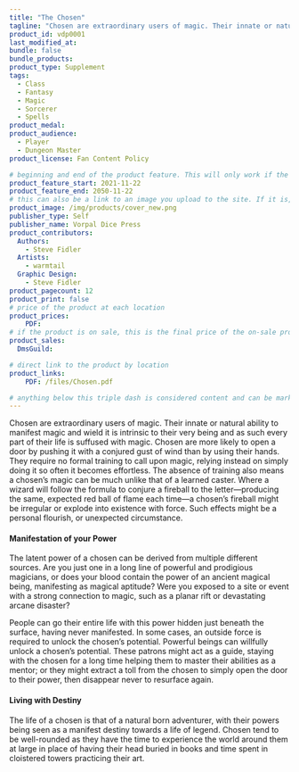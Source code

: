 ```yaml
---
title: "The Chosen"
tagline: "Chosen are extraordinary users of magic. Their innate or natural ability to manifest magic and wield it is intrinsic to their very being and as such every part of their life is suffused with magic."
product_id: vdp0001
last_modified_at:
bundle: false
bundle_products:
product_type: Supplement
tags:
  - Class
  - Fantasy
  - Magic
  - Sorcerer
  - Spells
product_medal: 
product_audience:
  - Player
  - Dungeon Master
product_license: Fan Content Policy

# beginning and end of the product feature. This will only work if the site is updated within several weeks of when the feature is supposed to happen. Making a new post counts as updating.
product_feature_start: 2021-11-22
product_feature_end: 2050-11-22
# this can also be a link to an image you upload to the site. If it is, it must start with a "/" or be a full link
product_image: /img/products/cover_new.png
publisher_type: Self
publisher_name: Vorpal Dice Press
product_contributors:
  Authors:
    - Steve Fidler
  Artists:
    - warmtail
  Graphic Design:
    - Steve Fidler
product_pagecount: 12
product_print: false
# price of the product at each location
product_prices:
    PDF: 
# if the product is on sale, this is the final price of the on-sale product for each location that it is on sale. The sales % will be calculated and displayed based on the difference between product_prices and product_sales
product_sales:
  DmsGuild:

# direct link to the product by location
product_links:
    PDF: /files/Chosen.pdf

# anything below this triple dash is considered content and can be markup or html. It should be fully HTML compatible as long as your tags are formatted correctly.
---
```

Chosen are extraordinary users of magic. Their innate or natural ability to manifest magic and wield it is intrinsic to their very being and as such every part of their life is suffused with magic. Chosen are more likely to open a door by pushing it with a conjured gust of wind than by using their hands. They require no formal training to call upon magic, relying instead on simply doing it so often it becomes effortless. The absence of training also means a chosen’s magic can be much unlike that of a learned caster. Where a wizard will follow the formula to conjure a fireball to the letter—producing the same, expected red ball of flame each time—a chosen’s fireball might be irregular or explode into existence with force. Such effects might be a personal flourish, or unexpected circumstance.

#### Manifestation of your Power

The latent power of a chosen can be derived from multiple different sources. Are you just one in a long line of powerful and prodigious magicians, or does your blood contain the power of an ancient magical being, manifesting as magical aptitude? Were you exposed to a site or event with a strong connection to magic, such as a planar rift or devastating arcane disaster?

People can go their entire life with this power hidden just beneath the surface, having never manifested. In some cases, an outside force is required to unlock the chosen’s potential. Powerful beings can willfully unlock a chosen’s potential. These patrons might act as a guide, staying with the chosen for a long time helping them to master their abilities as a mentor; or they might extract a toll from the chosen to simply open the door to their power, then disappear never to resurface again.

#### Living with Destiny

The life of a chosen is that of a natural born adventurer, with their powers being seen as a manifest destiny towards a life of legend. Chosen tend to be well-rounded as they have the time to experience the world around them at large in place of having their head buried in books and time spent in cloistered towers practicing their art.